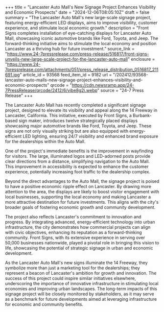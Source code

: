 +++
title = "Lancaster Auto Mall's New Signage Project Enhances Visibility and Economic Prospects"
date = "2024-12-06T08:05:10Z"
draft = false
summary = "The Lancaster Auto Mall's new large-scale signage project, featuring energy-efficient LED displays, aims to improve visibility, customer experience, and stimulate local economic growth."
description = "Front Signs completes installation of eye-catching displays for Lancaster Auto Mall, showcasing iconic automotive brands like Ford, Toyota, and Jeep. The forward-thinking initiative aims to stimulate the local economy and position Lancaster as a thriving hub for future investment."
source_link = "https://www.24-7pressrelease.com/press-release/516817/front-signs-unveils-new-large-scale-project-for-the-lancaster-auto-mall"
enclosure = "https://www.24-7pressrelease.com/attachments/051/press_release_distribution_0516817_211691.jpg"
article_id = 93568
feed_item_id = 9182
url = "/202412/93568-lancaster-auto-malls-new-signage-project-enhances-visibility-and-economic-prospects"
qrcode = "https://cdn.newsramp.app/24-7PressRelease/qrcode/2412/6/vibe8g2i.webp"
source = "24-7 Press Release"
+++

<p>The Lancaster Auto Mall has recently completed a significant signage project, designed to elevate its visibility and appeal along the 14 Freeway in Lancaster, California. This initiative, executed by Front Signs, a Burbank-based sign maker, introduces twelve strategically placed displays showcasing major automotive brands like Ford, Toyota, and Jeep. These signs are not only visually striking but are also equipped with energy-efficient LED lighting, ensuring 24/7 visibility and enhanced brand exposure for the dealerships within the Auto Mall.</p><p>One of the project's immediate benefits is the improvement in wayfinding for visitors. The large, illuminated logos and LED-adorned posts provide clear directions from a distance, simplifying navigation to the Auto Mall. This improvement in accessibility is expected to enhance the customer experience, potentially increasing foot traffic to the dealership complex.</p><p>Beyond the direct advantages to the Auto Mall, the signage project is poised to have a positive economic ripple effect on Lancaster. By drawing more attention to the area, the displays are likely to boost visitor engagement with local businesses, supporting the local economy and making Lancaster a more attractive destination for future investments. This aligns with the city's broader goals of fostering economic growth and community development.</p><p>The project also reflects Lancaster's commitment to innovation and progress. By integrating advanced, energy-efficient technology into urban infrastructure, the city demonstrates how commercial projects can align with civic objectives, enhancing its reputation as a forward-thinking community. Front Signs, with its extensive experience in serving over 50,000 businesses nationwide, played a pivotal role in bringing this vision to life, showcasing the potential of strategic signage in urban and economic development.</p><p>As the Lancaster Auto Mall's new signs illuminate the 14 Freeway, they symbolize more than just a marketing tool for the dealerships; they represent a beacon of Lancaster's ambition for growth and innovation. The success of this project could inspire similar initiatives elsewhere, underscoring the importance of innovative infrastructure in stimulating local economies and improving urban landscapes. The long-term impacts of this signage project will be closely monitored by stakeholders, as it may serve as a benchmark for future developments aimed at leveraging infrastructure for economic and community benefits.</p>